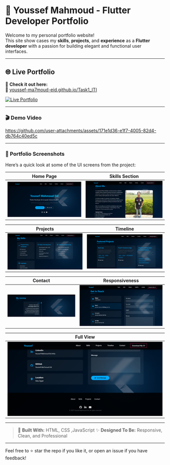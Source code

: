 # 📌 Youssef Mahmoud - Flutter Developer Portfolio

Welcome to my personal portfolio website!  
This site show cases my **skills**, **projects**, and **experience** as a **Flutter developer** with a passion for building elegant and functional user interfaces.

---

## 🌐 Live Portfolio

🚀 **Check it out here:**  
🔗 [youssef-ma7moud-eid.github.io/Task1_ITI](https://youssef-ma7moud-eid.github.io/Task1_ITI/)

[![Live Portfolio](https://img.shields.io/badge/View_Portfolio-Online-green?style=for-the-badge&logo=google-chrome)](https://youssef-ma7moud-eid.github.io/Task1_ITI/)

---

### 🎬 Demo Video

https://github.com/user-attachments/assets/171e1d36-e1f7-4005-82d4-db764c40ed5c

---

### 📸 Portfolio Screenshots

Here’s a quick look at some of the UI screens from the project:

| Home Page | Skills Section |
|-----------|----------------|
| ![Home](https://github.com/Youssef-Ma7moud-Eid/Task1_ITI/blob/b98ed6706678d57e744ac2f35ca3a9d861a4cc16/image1.jpg) | ![Skills](https://github.com/Youssef-Ma7moud-Eid/Task1_ITI/blob/e8b1a20c20e9adb6c1c2ce2f370b7670e64f9c6b/image2.jpg) |

| Projects | Timeline |
|----------|----------|
| ![Projects](https://github.com/Youssef-Ma7moud-Eid/Task1_ITI/blob/e8b1a20c20e9adb6c1c2ce2f370b7670e64f9c6b/image3.jpg) | ![Timeline](https://github.com/Youssef-Ma7moud-Eid/Task1_ITI/blob/44fd8f73324eec2b5f1f2c2e5a1aa75733703cbc/image4.jpg) |

| Contact | Responsiveness |
|---------|----------------|
| ![Contact](https://github.com/Youssef-Ma7moud-Eid/Task1_ITI/blob/dc1eb7a5bb4c7b3301f952966f6eb87c0ef74503/image5.jpg) | ![Responsive](https://github.com/Youssef-Ma7moud-Eid/Task1_ITI/blob/c20b82b4523fc32e9d90a615c847d4be2d5dece0/image6.jpg) |

| Full View |
|-----------|
| ![Full](https://github.com/Youssef-Ma7moud-Eid/Task1_ITI/blob/2c7899481482e1bc0ce492a212e3172e27d82c1c/image7.jpg) |

---

> 💬 **Built With:** HTML, CSS ,JavaScript 
> ✨ **Designed To Be:** Responsive, Clean, and Professional

---

Feel free to ⭐ star the repo if you like it, or open an issue if you have feedback!
